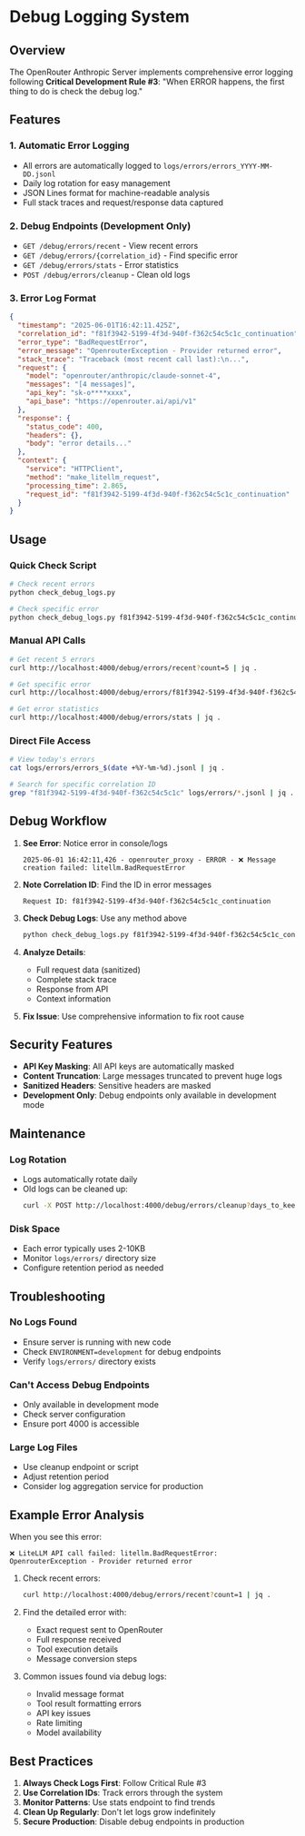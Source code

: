 # Debug Logging System

## Overview

The OpenRouter Anthropic Server implements comprehensive error logging following **Critical Development Rule #3**: "When ERROR happens, the first thing to do is check the debug log."

## Features

### 1. Automatic Error Logging
- All errors are automatically logged to `logs/errors/errors_YYYY-MM-DD.jsonl`
- Daily log rotation for easy management
- JSON Lines format for machine-readable analysis
- Full stack traces and request/response data captured

### 2. Debug Endpoints (Development Only)
- `GET /debug/errors/recent` - View recent errors
- `GET /debug/errors/{correlation_id}` - Find specific error
- `GET /debug/errors/stats` - Error statistics
- `POST /debug/errors/cleanup` - Clean old logs

### 3. Error Log Format
```json
{
  "timestamp": "2025-06-01T16:42:11.425Z",
  "correlation_id": "f81f3942-5199-4f3d-940f-f362c54c5c1c_continuation",
  "error_type": "BadRequestError",
  "error_message": "OpenrouterException - Provider returned error",
  "stack_trace": "Traceback (most recent call last):\n...",
  "request": {
    "model": "openrouter/anthropic/claude-sonnet-4",
    "messages": "[4 messages]",
    "api_key": "sk-o****xxxx",
    "api_base": "https://openrouter.ai/api/v1"
  },
  "response": {
    "status_code": 400,
    "headers": {},
    "body": "error details..."
  },
  "context": {
    "service": "HTTPClient",
    "method": "make_litellm_request",
    "processing_time": 2.865,
    "request_id": "f81f3942-5199-4f3d-940f-f362c54c5c1c_continuation"
  }
}
```

## Usage

### Quick Check Script
```bash
# Check recent errors
python check_debug_logs.py

# Check specific error
python check_debug_logs.py f81f3942-5199-4f3d-940f-f362c54c5c1c_continuation
```

### Manual API Calls
```bash
# Get recent 5 errors
curl http://localhost:4000/debug/errors/recent?count=5 | jq .

# Get specific error
curl http://localhost:4000/debug/errors/f81f3942-5199-4f3d-940f-f362c54c5c1c_continuation | jq .

# Get error statistics
curl http://localhost:4000/debug/errors/stats | jq .
```

### Direct File Access
```bash
# View today's errors
cat logs/errors/errors_$(date +%Y-%m-%d).jsonl | jq .

# Search for specific correlation ID
grep "f81f3942-5199-4f3d-940f-f362c54c5c1c" logs/errors/*.jsonl | jq .
```

## Debug Workflow

1. **See Error**: Notice error in console/logs
   ```
   2025-06-01 16:42:11,426 - openrouter_proxy - ERROR - ❌ Message creation failed: litellm.BadRequestError
   ```

2. **Note Correlation ID**: Find the ID in error messages
   ```
   Request ID: f81f3942-5199-4f3d-940f-f362c54c5c1c_continuation
   ```

3. **Check Debug Logs**: Use any method above
   ```bash
   python check_debug_logs.py f81f3942-5199-4f3d-940f-f362c54c5c1c_continuation
   ```

4. **Analyze Details**:
   - Full request data (sanitized)
   - Complete stack trace
   - Response from API
   - Context information

5. **Fix Issue**: Use comprehensive information to fix root cause

## Security Features

- **API Key Masking**: All API keys are automatically masked
- **Content Truncation**: Large messages truncated to prevent huge logs
- **Sanitized Headers**: Sensitive headers are masked
- **Development Only**: Debug endpoints only available in development mode

## Maintenance

### Log Rotation
- Logs automatically rotate daily
- Old logs can be cleaned up:
  ```bash
  curl -X POST http://localhost:4000/debug/errors/cleanup?days_to_keep=7
  ```

### Disk Space
- Each error typically uses 2-10KB
- Monitor `logs/errors/` directory size
- Configure retention period as needed

## Troubleshooting

### No Logs Found
- Ensure server is running with new code
- Check `ENVIRONMENT=development` for debug endpoints
- Verify `logs/errors/` directory exists

### Can't Access Debug Endpoints
- Only available in development mode
- Check server configuration
- Ensure port 4000 is accessible

### Large Log Files
- Use cleanup endpoint or script
- Adjust retention period
- Consider log aggregation service for production

## Example Error Analysis

When you see this error:
```
❌ LiteLLM API call failed: litellm.BadRequestError: OpenrouterException - Provider returned error
```

1. Check recent errors:
   ```bash
   curl http://localhost:4000/debug/errors/recent?count=1 | jq .
   ```

2. Find the detailed error with:
   - Exact request sent to OpenRouter
   - Full response received
   - Tool execution details
   - Message conversion steps

3. Common issues found via debug logs:
   - Invalid message format
   - Tool result formatting errors
   - API key issues
   - Rate limiting
   - Model availability

## Best Practices

1. **Always Check Logs First**: Follow Critical Rule #3
2. **Use Correlation IDs**: Track errors through the system
3. **Monitor Patterns**: Use stats endpoint to find trends
4. **Clean Up Regularly**: Don't let logs grow indefinitely
5. **Secure Production**: Disable debug endpoints in production 